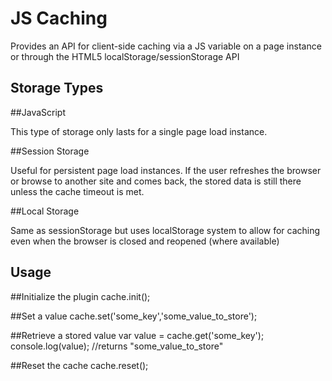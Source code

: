 JS Caching
======================

Provides an API for client-side caching via a JS variable on a page instance
or through the HTML5 localStorage/sessionStorage API

Storage Types
--------------------

##JavaScript

This type of storage only lasts for a single page load instance.

##Session Storage

Useful for persistent page load instances. If the user refreshes
the browser or browse to another site and comes back, the stored
data is still there unless the cache timeout is met.

##Local Storage

Same as sessionStorage but uses localStorage system to allow for
caching even when the browser is closed and reopened (where available)

Usage
--------------------

##Initialize the plugin
    cache.init();

##Set a value
    cache.set('some_key','some_value_to_store');

##Retrieve a stored value
    var value = cache.get('some_key');
    console.log(value); //returns "some_value_to_store"

##Reset the cache
    cache.reset();